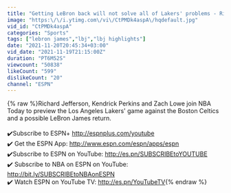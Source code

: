 ```yaml
---
title: "Getting LeBron back will not solve all of Lakers' problems - Richard Jefferson | NBA Today"
image: "https:\/\/i.ytimg.com\/vi\/CtPMDk4aspA\/hqdefault.jpg"
vid_id: "CtPMDk4aspA"
categories: "Sports"
tags: ["lebron james","lbj","lbj highlights"]
date: "2021-11-20T20:45:34+03:00"
vid_date: "2021-11-19T21:15:00Z"
duration: "PT6M52S"
viewcount: "50838"
likeCount: "599"
dislikeCount: "20"
channel: "ESPN"
---
```

{% raw %}Richard Jefferson, Kendrick Perkins and Zach Lowe join NBA Today to preview the Los Angeles Lakers' game against the Boston Celtics and a possible LeBron James return.<br /><br />✔️Subscribe to ESPN+ <a rel="nofollow" target="blank" href="http://espnplus.com/youtube">http://espnplus.com/youtube</a><br />✔️ Get the ESPN App: <a rel="nofollow" target="blank" href="http://www.espn.com/espn/apps/espn">http://www.espn.com/espn/apps/espn</a><br />✔️Subscribe to ESPN on YouTube: <a rel="nofollow" target="blank" href="http://es.pn/SUBSCRIBEtoYOUTUBE">http://es.pn/SUBSCRIBEtoYOUTUBE</a><br />✔️ Subscribe to NBA on ESPN on YouTube: <a rel="nofollow" target="blank" href="http://bit.ly/SUBSCRIBEtoNBAonESPN">http://bit.ly/SUBSCRIBEtoNBAonESPN</a><br />✔️ Watch ESPN on YouTube TV: <a rel="nofollow" target="blank" href="http://es.pn/YouTubeTV">http://es.pn/YouTubeTV</a>{% endraw %}
